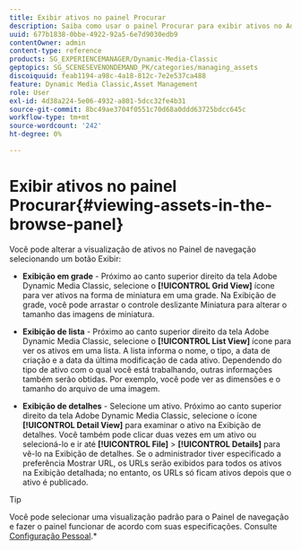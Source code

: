 ```yaml
---
title: Exibir ativos no painel Procurar
description: Saiba como usar o painel Procurar para exibir ativos no Adobe Dynamic Media Classic.
uuid: 677b1838-0bbe-4922-92a5-6e7d9030edb9
contentOwner: admin
content-type: reference
products: SG_EXPERIENCEMANAGER/Dynamic-Media-Classic
geptopics: SG_SCENESEVENONDEMAND_PK/categories/managing_assets
discoiquuid: feab1194-a98c-4a18-812c-7e2e537ca488
feature: Dynamic Media Classic,Asset Management
role: User
exl-id: 4d38a224-5e06-4932-a801-5dcc32fe4b31
source-git-commit: 8bc49ae3704f0551c70d68a0ddd63725bdcc645c
workflow-type: tm+mt
source-wordcount: '242'
ht-degree: 0%

---
```


# Exibir ativos no painel Procurar{#viewing-assets-in-the-browse-panel}

Você pode alterar a visualização de ativos no Painel de navegação selecionando um botão Exibir:

* **Exibição em grade**  - Próximo ao canto superior direito da tela Adobe Dynamic Media Classic, selecione o  **[!UICONTROL Grid View]** ícone para ver ativos na forma de miniatura em uma grade. Na Exibição de grade, você pode arrastar o controle deslizante Miniatura para alterar o tamanho das imagens de miniatura.

* **Exibição de lista**  - Próximo ao canto superior direito da tela Adobe Dynamic Media Classic, selecione o  **[!UICONTROL List View]** ícone para ver os ativos em uma lista. A lista informa o nome, o tipo, a data de criação e a data da última modificação de cada ativo. Dependendo do tipo de ativo com o qual você está trabalhando, outras informações também serão obtidas. Por exemplo, você pode ver as dimensões e o tamanho do arquivo de uma imagem.

* **Exibição de detalhes**  - Selecione um ativo. Próximo ao canto superior direito da tela Adobe Dynamic Media Classic, selecione o ícone **[!UICONTROL Detail View]** para examinar o ativo na Exibição de detalhes. Você também pode clicar duas vezes em um ativo ou selecioná-lo e ir até **[!UICONTROL File]** > **[!UICONTROL Details]** para vê-lo na Exibição de detalhes. Se o administrador tiver especificado a preferência Mostrar URL, os URLs serão exibidos para todos os ativos na Exibição detalhada; no entanto, os URLs só ficam ativos depois que o ativo é publicado.

>[!TIP]
>
>Você pode selecionar uma visualização padrão para o Painel de navegação e fazer o painel funcionar de acordo com suas especificações. Consulte [Configuração Pessoal](personal-setup.md#personal_setup).*
